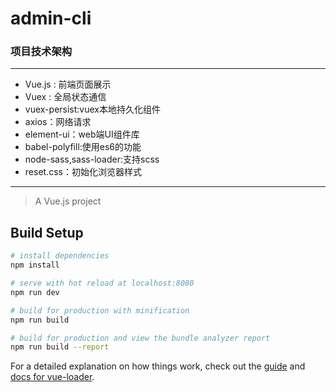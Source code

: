 # admin-cli

### 项目技术架构
***
*   Vue.js : 前端页面展示
*   Vuex : 全局状态通信
*   vuex-persist:vuex本地持久化组件
*   axios：网络请求
*   element-ui：web端UI组件库
*   babel-polyfill:使用es6的功能
*   node-sass,sass-loader:支持scss
*   reset.css：初始化浏览器样式
***

> A Vue.js project

## Build Setup

``` bash
# install dependencies
npm install

# serve with hot reload at localhost:8080
npm run dev

# build for production with minification
npm run build

# build for production and view the bundle analyzer report
npm run build --report
```

For a detailed explanation on how things work, check out the [guide](http://vuejs-templates.github.io/webpack/) and [docs for vue-loader](http://vuejs.github.io/vue-loader).
